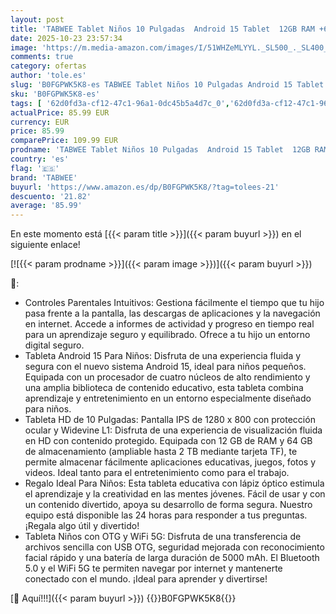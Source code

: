 ```yaml
---
layout: post
title: 'TABWEE Tablet Niños 10 Pulgadas  Android 15 Tablet  12GB RAM +64GB ROM  2TB Expandible   WiFi 5G  Bluetooth 5.0  5000mAh  Control Parental  Tableta Educativa para Niños con Funda Eve'
date: 2025-10-23 23:57:34
image: 'https://m.media-amazon.com/images/I/51WHZeMLYYL._SL500_._SL400_.jpg'
comments: true
category: ofertas
author: 'tole.es'
slug: 'B0FGPWK5K8-es TABWEE Tablet Niños 10 Pulgadas Android 15 Tablet 12GB RAM...'
sku: 'B0FGPWK5K8-es'
tags: [ '62d0fd3a-cf12-47c1-96a1-0dc45b5a4d7c_0','62d0fd3a-cf12-47c1-96a1-0dc45b5a4d7c_4501','Arborist Merchandising Root','Informática','Self Service','Special Features Stores','Tablets','Vuelta al cole: Informática','android','tabwee','🇪🇸', ]
actualPrice: 85.99 EUR
currency: EUR
price: 85.99
comparePrice: 109.99 EUR
prodname: 'TABWEE Tablet Niños 10 Pulgadas  Android 15 Tablet  12GB RAM +64GB ROM  2TB Expandible   WiFi 5G  Bluetooth 5.0  5000mAh  Control Parental  Tableta Educativa para Niños con Funda Eve'
country: 'es'
flag: '🇪🇸'
brand: 'TABWEE'
buyurl: 'https://www.amazon.es/dp/B0FGPWK5K8/?tag=tolees-21'
descuento: '21.82'
average: '85.99'
---
```


En este momento está [{{< param title >}}]({{< param buyurl >}}) en el siguiente enlace!

[![{{< param prodname >}}]({{< param image >}})]({{< param buyurl >}})

🔎:

- Controles Parentales Intuitivos: Gestiona fácilmente el tiempo que tu hijo pasa frente a la pantalla, las descargas de aplicaciones y la navegación en internet. Accede a informes de actividad y progreso en tiempo real para un aprendizaje seguro y equilibrado. Ofrece a tu hijo un entorno digital seguro.
- Tableta Android 15 Para Niños: Disfruta de una experiencia fluida y segura con el nuevo sistema Android 15, ideal para niños pequeños. Equipada con un procesador de cuatro núcleos de alto rendimiento y una amplia biblioteca de contenido educativo, esta tableta combina aprendizaje y entretenimiento en un entorno especialmente diseñado para niños.
- Tableta HD de 10 Pulgadas: Pantalla IPS de 1280 x 800 con protección ocular y Widevine L1: Disfruta de una experiencia de visualización fluida en HD con contenido protegido. Equipada con 12 GB de RAM y 64 GB de almacenamiento (ampliable hasta 2 TB mediante tarjeta TF), te permite almacenar fácilmente aplicaciones educativas, juegos, fotos y videos. Ideal tanto para el entretenimiento como para el trabajo.
- Regalo Ideal Para Niños: Esta tableta educativa con lápiz óptico estimula el aprendizaje y la creatividad en las mentes jóvenes. Fácil de usar y con un contenido divertido, apoya su desarrollo de forma segura. Nuestro equipo está disponible las 24 horas para responder a tus preguntas. ¡Regala algo útil y divertido!
- Tableta Niños con OTG y WiFi 5G: Disfruta de una transferencia de archivos sencilla con USB OTG, seguridad mejorada con reconocimiento facial rápido y una batería de larga duración de 5000 mAh. El Bluetooth 5.0 y el WiFi 5G te permiten navegar por internet y mantenerte conectado con el mundo. ¡Ideal para aprender y divertirse!

[🛒 Aquí!!!]({{< param buyurl >}})
{{<world>}}B0FGPWK5K8{{</world>}}
